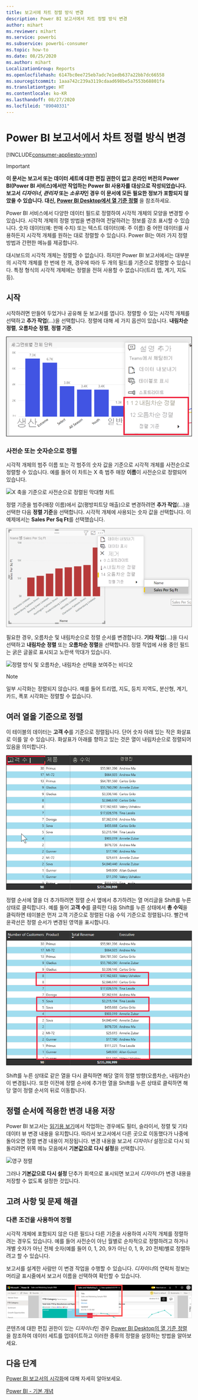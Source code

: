 ```yaml
---
title: 보고서에 차트 정렬 방식 변경
description: Power BI 보고서에서 차트 정렬 방식 변경
author: mihart
ms.reviewer: mihart
ms.service: powerbi
ms.subservice: powerbi-consumer
ms.topic: how-to
ms.date: 08/25/2020
ms.author: mihart
LocalizationGroup: Reports
ms.openlocfilehash: 6147bc0ee725eb7adc7e1edb637a22bb7dc66558
ms.sourcegitcommit: 1aaa742c239a3119cdaad698be5a7553b68801fa
ms.translationtype: HT
ms.contentlocale: ko-KR
ms.lasthandoff: 08/27/2020
ms.locfileid: "89040331"
---
```

# <a name="change-how-a-chart-is-sorted-in-a-power-bi-report"></a>Power BI 보고서에서 차트 정렬 방식 변경

[!INCLUDE[consumer-appliesto-ynnn](../includes/consumer-appliesto-ynnn.md)]


> [!IMPORTANT]
> **이 문서는 보고서 또는 데이터 세트에 대한 편집 권한이 없고 온라인 버전의 Power BI(Power BI 서비스)에서만 작업하는 Power BI 사용자를 대상으로 작성되었습니다. 보고서 *디자이너*, *관리자* 또는 *소유자*인 경우 이 문서에 모든 필요한 정보가 포함되지 않았을 수 있습니다. 대신, [Power BI Desktop에서 열 기준 정렬](../create-reports/desktop-sort-by-column.md)** 을 참조하세요.

Power BI 서비스에서 다양한 데이터 필드로 정렬하여 시각적 개체의 모양을 변경할 수 있습니다. 시각적 개체의 정렬 방법을 변경하여 전달하려는 정보를 강조 표시할 수 있습니다. 숫자 데이터(예: 판매 수치) 또는 텍스트 데이터(예: 주 이름) 중 어떤 데이터를 사용하든지 시각적 개체를 원하는 대로 정렬할 수 있습니다. Power BI는 여러 가지 정렬 방법과 간편한 메뉴를 제공합니다. 

대시보드의 시각적 개체는 정렬할 수 없습니다. 하지만 Power BI 보고서에서는 대부분의 시각적 개체를 한 번에 한 개, 경우에 따라 두 개의 필드를 기준으로 정렬할 수 있습니다. 특정 형식의 시각적 개체에는 정렬을 전혀 사용할 수 없습니다(트리 맵, 계기, 지도 등). 

## <a name="get-started"></a>시작

시작하려면 만들어 두었거나 공유해 둔 보고서를 엽니다. 정렬할 수 있는 시각적 개체를 선택하고 **추가 작업**(...)을 선택합니다.  정렬에 대해 세 가지 옵션이 있습니다. **내림차순 정렬**, **오름차순 정렬**, **정렬 기준**. 
    

![Y축을 기준으로 사전순으로 정렬된 막대형 차트](media/end-user-change-sort/power-bi-actions.png)

### <a name="sort-alphabetically-or-numerically"></a>사전순 또는 숫자순으로 정렬

시각적 개체의 범주 이름 또는 각 범주의 숫자 값을 기준으로 시각적 개체를 사전순으로 정렬할 수 있습니다. 예를 들어 이 차트는 X 축 범주 매장 **이름**이 사전순으로 정렬되어 있습니다.

![X 축을 기준으로 사전순으로 정렬된 막대형 차트](media/end-user-change-sort/powerbi-sort-category.png)

정렬 기준을 범주(매장 이름)에서 값(평방피트당 매출)으로 변경하려면 **추가 작업**(...)을 선택한 다음 **정렬 기준**을 선택합니다. 시각적 개체에 사용되는 숫자 값을 선택합니다.  이 예제에서는 **Sales Per Sq Ft**를 선택했습니다.

![정렬 기준 및 값 선택을 보여 주는 스크린샷](media/end-user-change-sort/power-bi-sort-value.png)

필요한 경우, 오름차순 및 내림차순으로 정렬 순서를 변경합니다.  **기타 작업**(...)을 다시 선택하고 **내림차순 정렬** 또는 **오름차순 정렬**을 선택합니다. 정렬 작업에 사용 중인 필드는 굵은 글꼴로 표시되고 노란색 막대가 있습니다.

   ![정렬 방식 및 오름차순, 내림차순 선택을 보여주는 비디오](media/end-user-change-sort/sort.gif)

> [!NOTE]
> 일부 시각화는 정렬되지 않습니다. 예를 들어 트리맵, 지도, 등치 지역도, 분산형, 계기, 카드, 폭포 시각화는 정렬할 수 없습니다.

## <a name="sorting-by-multiple-columns"></a>여러 열을 기준으로 정렬
이 테이블의 데이터는 **고객 수**를 기준으로 정렬됩니다.  단어 숫자 아래 있는 작은 화살표로 이를 알 수 있습니다. 화살표가 아래를 향하고 있는 것은 열이 내림차순으로 정렬되어 있음을 의미합니다.

![정렬에 사용되는 첫 번째 열을 보여 주는 스크린샷](media/end-user-change-sort/power-bi-sort-column.png)


정렬 순서에 열을 더 추가하려면 정렬 순서 옆에서 추가하려는 열 머리글을 Shift를 누른 상태로 클릭합니다. 예를 들어 **고객 수**를 클릭한 다음 Shift를 누른 상태에서 **총 수익**을 클릭하면 테이블은 먼저 고객 기준으로 정렬된 다음 수익 기준으로 정렬됩니다. 빨간색 윤곽선은 정렬 순서가 변경된 영역을 표시합니다.

![정렬에 사용되는 두 번째 열을 보여 주는 스크린샷](media/end-user-change-sort/power-bi-sort-second.png)

Shift를 누른 상태로 같은 열을 다시 클릭하면 해당 열의 정렬 방향(오름차순, 내림차순)이 변경됩니다. 또한 이전에 정렬 순서에 추가한 열을 Shift를 누른 상태로 클릭하면 해당 열이 정렬 순서의 뒤로 이동합니다.


## <a name="saving-changes-you-make-to-sort-order"></a>정렬 순서에 적용한 변경 내용 저장
Power BI 보고서는 [읽기용 보기](end-user-reading-view.md)에서 작업하는 경우에도 필터, 슬라이서, 정렬 및 기타 데이터 뷰 변경 내용을 유지합니다. 따라서 보고서에서 다른 곳으로 이동했다가 나중에 돌아오면 정렬 변경 내용이 저장됩니다.  변경 내용을 보고서 *디자이너* 설정으로 다시 되돌리려면 위쪽 메뉴 모음에서 **기본값으로 다시 설정**을 선택합니다. 

![영구 정렬](media/end-user-change-sort/power-bi-reset.png)

그러나 **기본값으로 다시 설정** 단추가 회색으로 표시되면 보고서 *디자이너*가 변경 내용을 저장할 수 없도록 설정한 것입니다.

<a name="other"></a>
## <a name="considerations-and-troubleshooting"></a>고려 사항 및 문제 해결

### <a name="sorting-using-other-criteria"></a>다른 조건을 사용하여 정렬
시각적 개체에 포함되지 않은 다른 필드나 다른 기준을 사용하여 시각적 개체를 정렬하려는 경우도 있습니다.  예를 들어 사전순이 아닌 월별로 순차적으로 정렬하려고 하거나 개별 숫자가 아닌 전체 숫자(예를 들어 0, 1, 20, 9가 아닌 0, 1, 9, 20 전체)별로 정렬하려고 할 수 있습니다.  

보고서를 설계한 사람만 이 변경 작업을 수행할 수 있습니다. *디자이너*의 연락처 정보는 머리글 표시줄에서 보고서 이름을 선택하여 확인할 수 있습니다.

![연락처 정보를 표시하는 드롭다운](media/end-user-change-sort/power-bi-header.png)

콘텐츠에 대한 편집 권한이 있는 *디자이너*인 경우 [Power BI Desktop의 열 기준 정렬](../create-reports/desktop-sort-by-column.md)을 참조하여 데이터 세트를 업데이트하고 이러한 종류의 정렬을 설정하는 방법을 알아보세요.

## <a name="next-steps"></a>다음 단계
[Power BI 보고서의 시각화](end-user-visualizations.md)에 대해 자세히 알아보세요.

[Power BI - 기본 개념](end-user-basic-concepts.md)
